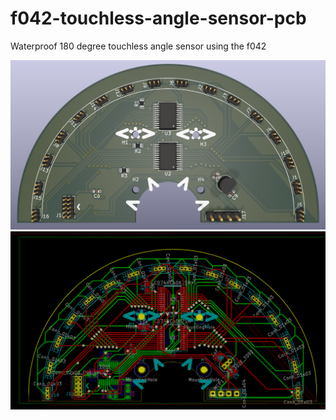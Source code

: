 # f042-touchless-angle-sensor-pcb
Waterproof 180 degree touchless angle sensor using the f042

![board.png](https://github.com/barafael/f042-touchless-angle-sensor-pcb/blob/main/board.png?raw=true)
![layout](https://github.com/barafael/f042-touchless-angle-sensor-pcb/blob/main/layout.png?raw=true)
